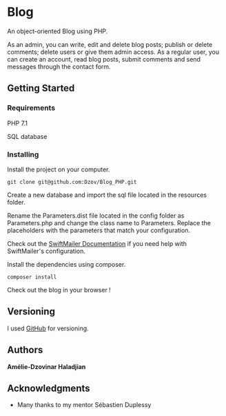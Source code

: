 # Blog

An object-oriented Blog using PHP. 

As an admin, you can write, edit and delete blog posts; publish or delete comments; delete users or give them admin access. 
As a regular user, you can create an account, read blog posts, submit comments and send messages through the contact form. 

## Getting Started

### Requirements

PHP 7.1

SQL database 

### Installing

Install the project on your computer.
```
git clone git@github.com:Dzov/Blog_PHP.git
```
Create a new database and import the sql file located in the resources folder.

Rename the Parameters.dist file located in the config folder as Parameters.php and change the class name to Parameters. 
Replace the placeholders with the parameters that match your configuration.   

Check out the [SwiftMailer Documentation](https://symfony.com/doc/current/reference/configuration/swiftmailer.html) if you need help with SwiftMailer's configuration.

Install the dependencies using composer.
```
composer install
```

Check out the blog in your browser ! 

## Versioning

I used [GitHub](https://github.com/Dzov/Blog_PHP) for versioning. 

## Authors

**Amélie-Dzovinar Haladjian** 

## Acknowledgments

* Many thanks to my mentor Sébastien Duplessy

